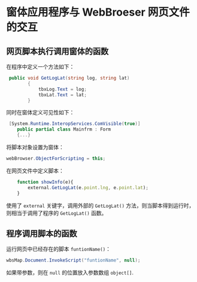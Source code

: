 # 窗体应用程序与 WebBroeser 网页文件的交互

## 网页脚本执行调用窗体的函数

在程序中定义一个方法如下：

``` csharp
 public void GetLogLat(string log, string lat)
        {
            tbxLog.Text = log;
            tbxLat.Text = lat;
        }
```

同时在窗体定义可见性如下：

``` csharp
 [System.Runtime.InteropServices.ComVisible(true)]
    public partial class Mainfrm : Form
    {...}
```

将脚本对象设置为窗体：

``` csharp
webBrowser.ObjectForScripting = this;
```



在网页文件中定义脚本：

``` javascript
	function showInfo(e){
		external.GetLogLat(e.point.lng, e.point.lat);
	}
```

使用了 ``external`` 关键字，调用外部的 ``GetLogLat()`` 方法，则当脚本得到运行时，则相当于调用了程序的 ``GetLogLat()`` 函数。

## 程序调用脚本的函数

运行网页中已经存在的脚本 ``funtionName()``：

``` csharp
wbsMap.Document.InvokeScript("funtionName", null);
```

如果带参数，则在 ``null`` 的位置放入参数数组 ``object[]``.